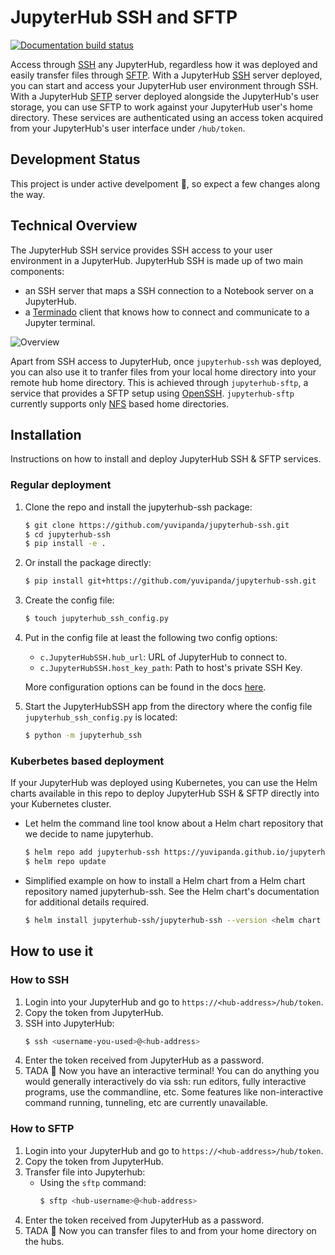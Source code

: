 # JupyterHub SSH and SFTP

[![Documentation build status](https://img.shields.io/readthedocs/jupyterhub?logo=read-the-docs)](https://jupyterhub-ssh.readthedocs.io/en/latest/)

Access through [SSH](https://www.ssh.com/ssh) any JupyterHub, regardless how it was deployed and easily transfer files through [SFTP](https://www.ssh.com/ssh/sftp).
With a JupyterHub [SSH](https://www.ssh.com/ssh) server deployed, you can start and access your JupyterHub user environment through SSH. With a JupyterHub
[SFTP](https://www.ssh.com/ssh/sftp) server deployed alongside the JupyterHub's user storage, you can use SFTP to work against your JupyterHub user's home directory.
These services are authenticated using an access token acquired from your JupyterHub's user interface under `/hub/token`.

## Development Status
This project is under active develpoment :tada:, so expect a few changes along the way.

## Technical Overview

The JupyterHub SSH service provides SSH access to your user environment in a JupyterHub. JupyterHub SSH is made up of two main components:

- an SSH server that maps a SSH connection to a Notebook server on a JupyterHub.
- a [Terminado](https://github.com/jupyter/terminado) client that knows how to connect and communicate to a Jupyter terminal.

![Overview](https://raw.githubusercontent.com/yuvipanda/jupyterhub-ssh/main/docs/source/_static/images/technical-overview.png)

Apart from SSH access to JupyterHub, once `jupyterhub-ssh` was deployed, you can also use it to tranfer files from your local
home directory into your remote hub home directory. This is achieved through `jupyterhub-sftp`, a service that provides a SFTP
setup using [OpenSSH](https://www.openssh.com/). `jupyterhub-sftp` currently supports only [NFS](https://tldp.org/LDP/nag/node140.html)
based home directories.

## Installation

Instructions on how to install and deploy JupyterHub SSH & SFTP services.

### Regular deployment

1. Clone the repo and install the jupyterhub-ssh package:
	``` bash
	$ git clone https://github.com/yuvipanda/jupyterhub-ssh.git
	$ cd jupyterhub-ssh
	$ pip install -e .
	```
1. Or install the package directly:
	``` bash
	$ pip install git+https://github.com/yuvipanda/jupyterhub-ssh.git
	```

2. Create the config file:
	```bash
	$ touch jupyterhub_ssh_config.py
	```

3. Put in the config file at least the following two config options:
	* `c.JupyterHubSSH.hub_url`: URL of JupyterHub to connect to.
	* `c.JupyterHubSSH.host_key_path`: Path to host's private SSH Key.

	More configuration options can be found in the docs [here](https://jupyterhub-ssh.readthedocs.io/en/latest/api/index.html#module-jupyterhub_ssh).

5. Start the JupyterHubSSH app from the directory where the config file
`jupyterhub_ssh_config.py` is located:
	```bash
	$ python -m jupyterhub_ssh
	```

### Kuberbetes based deployment

If your JupyterHub was deployed using Kubernetes, you can use the Helm charts available in this repo to deploy JupyterHub SSH & SFTP
directly into your Kubernetes cluster.

- Let helm the command line tool know about a Helm chart repository that we decide to name jupyterhub.
	```bash
	$ helm repo add jupyterhub-ssh https://yuvipanda.github.io/jupyterhub-ssh/
	$ helm repo update
	```
- Simplified example on how to install a Helm chart from a Helm chart repository named jupyterhub-ssh. See the Helm chart's documentation
  for additional details required.
	```bash
	$ helm install jupyterhub-ssh/jupyterhub-ssh --version <helm chart version> --set hubUrl=https://jupyter.example.org --set-file hostKey=<path to a private SSH key>
	```

## How to use it

### How to SSH
1. Login into your JupyterHub and go to `https://<hub-address>/hub/token`.
2. Copy the token from JupyterHub.
3. SSH into JupyterHub:
	```bash
	$ ssh <username-you-used>@<hub-address>
	```
4. Enter the token received from JupyterHub as a password.
5. TADA :tada: Now you have an interactive terminal! You can do anything you would generally interactively do via ssh: run editors,
fully interactive programs, use the commandline, etc. Some features like non-interactive command running, tunneling, etc are currently
unavailable.

### How to SFTP
1. Login into your JupyterHub and go to `https://<hub-address>/hub/token`.
2. Copy the token from JupyterHub.
3. Transfer file into Jupyterhub:
	* Using the `sftp` command:
		```bash
		$ sftp <hub-username>@<hub-address>
		```
4. Enter the token received from JupyterHub as a password.
5. TADA :tada: Now you can transfer files to and from your home directory on the hubs.
